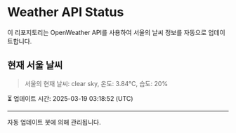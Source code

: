 
# Weather API Status

이 리포지토리는 OpenWeather API를 사용하여 서울의 날씨 정보를 자동으로 업데이트합니다.

## 현재 서울 날씨
> 서울의 현재 날씨: clear sky, 온도: 3.84°C, 습도: 20%

⏳ 업데이트 시간: 2025-03-19 03:18:52 (UTC)

---
자동 업데이트 봇에 의해 관리됩니다.
